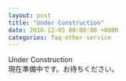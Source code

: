 ```yaml
---
layout: post
title: "Under Construction"
date: 2016-12-05 00:00:00 +0000
categories: faq-other-service
---
```

Under Construction<br>
現在準備中です。お待ちください。
